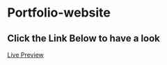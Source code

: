 # Portfolio-website

## Click the Link Below to have a look
[Live Preview](https://bilalhaider.netlify.app/)
